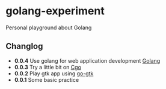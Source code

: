 golang-experiment
=================

Personal playground about Golang

## Changlog

* **0.0.4** Use golang for web application development [Golang](http://golang.org/doc/articles/wiki/#tmp_13)
* **0.0.3** Try a little bit on [Cgo](http://golang.org/doc/articles/c_go_cgo.html)
* **0.0.2** Play gtk app using [go-gtk](https://github.com/mattn/go-gtk)
* **0.0.1** Some basic practice
